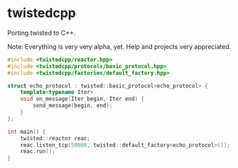 twistedcpp
==========
Porting twisted to C++.

Note: Everything is very very alpha, yet. Help and projects very appreciated.


``` cpp
#include <twistedcpp/reactor.hpp>
#include <twistedcpp/protocols/basic_protocol.hpp>
#include <twistedcpp/factories/default_factory.hpp>

struct echo_protocol : twisted::basic_protocol<echo_protocol> {
    template<typename Iter>
    void on_message(Iter begin, Iter end) {
        send_message(begin, end);
    }
};

int main() {
    twisted::reactor reac;
    reac.listen_tcp(50000, twisted::default_factory<echo_protocol>());
    reac.run();
}
```
